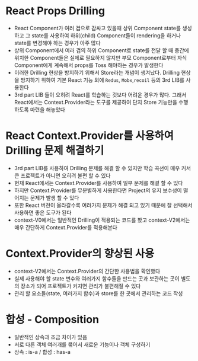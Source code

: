 # React Props Drilling

- React Component가 여러 겹으로 감싸고 있을때 상위 Component state를 생성하고 그 state를 사용하여 하위(child) Component들이 rendering을 하거나 state를 변경해야 하는 경우가 아주 많다
- 상위 Component에서 여러 겹의 하위 Component로 state를 전달 할 때 중간에 위치한 Component들은 실제로 필요하지 않지만 부모 Component로부터 자식 Component에게 계속해서 props를 Toss 해야하는 경우가 발생한다
- 이러한 Drilling 현상을 방지하기 위해서 Store라는 개념이 생겨났다. Drilling 현상을 방지하기 위하여 기본 React 기능 외에 `Redus`, `Mobx`,`recoil` 등의 3rd LIB를 사용한다
- 3rd part LIB 들이 오히려 React를 학습하는 것보다 어려운 경우가 많다. 그래서 React에서는 Context.Provider라는 도구를 제공하여 단지 Store 기능만을 수행하도록 마련을 해놓았다

# React Context.Provider를 사용하여 Drilling 문제 해결하기

- 3rd part LIB를 사용하여 Drilling 문제를 해결 할 수 있지만 학습 곡선이 매우 커서 큰 프로젝트가 아니면 오히려 불편 할 수 있다
- 현재 React에서는 Context.Provider를 사용하여 일부 문제를 해결 할 수 있다
- 하지만 Context.Provider를 무분별하게 사용한다면 Project의 유지 보수성이 떨어지는 문제가 발생 할 수 있다
- 또한 React 버전이 올라갈수록 여러가지 문제가 해결 되고 있기 때문에 잘 선택해서 사용하면 좋은 도구가 된다
- context-V0에서는 일반적인 Drilling이 적용되는 코드를 봤고 context-V2에서는 매우 간단하게 Context.Provider를 적용해본다

# Context.Provider의 향상된 사용

- context-V2에서는 Context.Provider의 간단한 사용법을 확인했다
- 실제 사용해야 할 state 변수와 여러가지 함수들을 만드는 곳과 보관하는 곳이 별도의 장소가 되어 프로젝트가 커지면 관리가 불편해질 수 있다
- 관리 할 요소들(state, 여러가지 함수)과 store를 한 곳에서 관리하는 코드 작성

# 합성 - Composition

- 일반적인 상속과 조금 차이가 있음
- 서로 다른 객체 여러개를 묶어서 새로운 기능이나 객체 구성하기
- 상속 : is-a / 합성 : has-a

